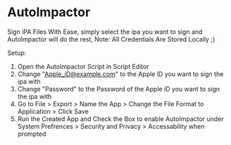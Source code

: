 # AutoImpactor
Sign iPA Files With Ease, simply select the ipa you want to sign and AutoImpactor will do the rest, 
Note: All Credentials Are Stored Locally ;)

Setup:
  1. Open the AutoImpactor Script in Script Editor
  2. Change "Apple_iD@example.com" to the Apple iD you want to sign the ipa with
  3. Change "Password" to the Password of the Apple iD you want to sign the ipa with 
  4. Go to File > Export > Name the App > Change the File Format to Application > Click Save
  5. Run the Created App and Check the Box to enable AutoImpactor under System Prefrences > Security and Privacy > Accessability when prompted
